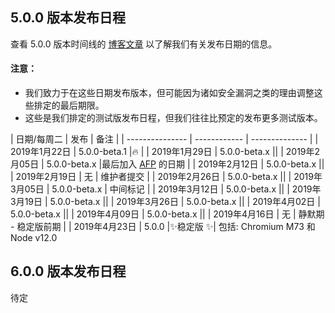 ## 5.0.0 版本发布日程

查看 5.0.0 版本时间线的 [博客文章](https://electronjs.org/blog/electron-5-0-timeline) 以了解我们有关发布日期的信息。

#### 注意：

- 我们致力于在这些日期发布版本，但可能因为诸如安全漏洞之类的理由调整这些排定的最后期限。
- 这些是我们排定的测试版发布日程，但我们往往比预定的发布更多测试版本。

| 日期/每周二 | 发布 | 备注 | | \---\---\---\---\--- | \---\---\---\--- | \---\---\---\----- | | 2019年1月22日 | 5.0.0-beta.1 |🔥 | | 2019年1月29日 | 5.0.0-beta.x || | 2019年2月05日 | 5.0.0-beta.x |最后加入 [AFP](https://electronjs.org/blog/app-feedback-program) 的日期 | | 2019年2月12日 | 5.0.0-beta.x || | 2019年2月19日 | 无 | 维护者提交 | | 2019年2月26日 | 5.0.0-beta.x || | 2019年3月05日 | 5.0.0-beta.x | 中间标记 | | 2019年3月12日 | 5.0.0-beta.x || | 2019年3月19日 | 5.0.0-beta.x || | 2019年3月26日 | 5.0.0-beta.x || | 2019年4月02日 | 5.0.0-beta.x || | 2019年4月09日 | 5.0.0-beta.x || | 2019年4月16日 | 无 | 静默期 - 稳定版前期 | | 2019年4月23日 | 5.0.0 |✨稳定版 ✨| 包括: Chromium M73 和 Node v12.0

## 6.0.0 版本发布日程

待定